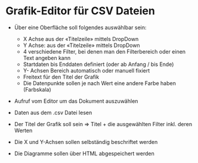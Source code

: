 # Grafik-Editor für CSV Dateien

- Über eine Oberfläche soll folgendes auswählbar sein:

    - X Achse aus der «Titelzeile» mittels DropDown
    - Y  Achse: aus der «Titelzeile» mittels DropDown
    - 4 verschiedene Filter, bei denen man den Filterbereich oder einen Text angeben kann
    - Startdaten bis Enddaten definiert (oder ab Anfang /  bis Ende)
    - Y- Achsen Bereich automatisch oder manuell fixiert
    - Freitext für den Titel der Grafik
    - Die Datenpunkte sollen je nach Wert eine andere Farbe haben (Farbskala)

- Aufruf vom Editor um das Dokument auszuwählen

- Daten aus dem .csv Datei lesen

- Der Titel der Grafik soll sein => Titel + die ausgewählten Filter inkl. deren Werten

- Die X und Y-Achsen sollen selbständig beschriftet werden

- Die Diagramme sollen über HTML abgespeichert werden
